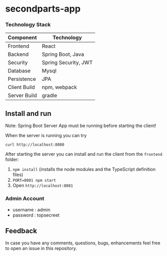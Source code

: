 # secondparts-app


### Technology Stack
Component         | Technology
---               | ---
Frontend          | React 
Backend           | Spring Boot, Java 
Security          | Spring Security, JWT
Database          | Mysql
Persistence       | JPA 
Client Build      | npm, webpack
Server Build      | gradle


## Install and run

Note: Spring Boot Server App must be running before starting the client!

When the server is running you can try 
```
curl http://localhost:8080
```
After starting the server you can install and run the client from the `frontend` folder:

1. `npm install` (installs the node modules and the TypeScript definition files)
2. `PORT=8081 npm start` 
3. Open `http://localhost:8081`

### Admin Account
- username : admin
- password : topsecreet



## Feedback

In case you have any comments, questions, bugs, enhancements feel free to open an issue in this repository.
